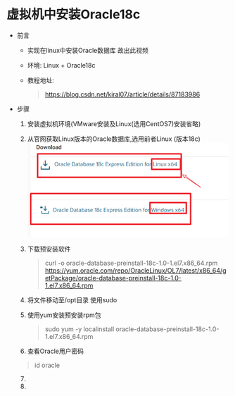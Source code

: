 # 虚拟机中安装Oracle18c

-   前言
    -   实现在linux中安装Oracle数据库 故出此视频
    
    -   环境: Linux + Oracle18c
    
    -   教程地址: 
    
        >   https://blog.csdn.net/kiral07/article/details/87183986
-   步骤
    1.  安装虚拟机环境(VMware安装及Linux(选用CentOS7)安装省略)
    
    2.  从官网获取Linux版本的Oracle数据库,选用前者Linux (版本18c)
        ![image-20201229141517416](虚拟机中安装Oracle18c.assets/image-20201229141517416.png)
    
    3.  下载预安装软件
    
        >   curl -o oracle-database-preinstall-18c-1.0-1.el7.x86_64.rpm https://yum.oracle.com/repo/OracleLinux/OL7/latest/x86_64/getPackage/oracle-database-preinstall-18c-1.0-1.el7.x86_64.rpm
    
    4.  将文件移动至/opt目录 使用sudo
    
    5.  使用yum安装预安装rpm包
    
        >   sudo yum -y localinstall oracle-database-preinstall-18c-1.0-1.el7.x86_64.rpm
    
    6.  查看Oracle用户密码
	    
    >   id oracle
	    
	7. 
	
	8. 
